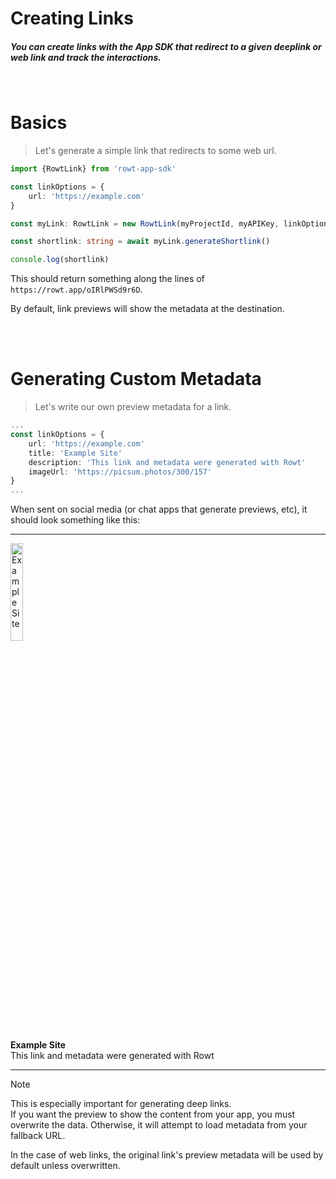 # Creating Links

##### You can create links with the App SDK that redirect to a given deeplink or web link and track the interactions.
    
<br>

# Basics
> Let's generate a simple link that redirects to some web url.

```typescript
import {RowtLink} from 'rowt-app-sdk'

const linkOptions = {
    url: 'https://example.com'
}

const myLink: RowtLink = new RowtLink(myProjectId, myAPIKey, linkOptions)

const shortlink: string = await myLink.generateShortlink()

console.log(shortlink)

```

This should return something along the lines of `https://rowt.app/oIRlPWSd9r6D`.

By default, link previews will show the metadata at the destination.

<br>
<br>

# Generating Custom Metadata

> Let's write our own preview metadata for a link.

```typescript
...
const linkOptions = {
    url: 'https://example.com'
    title: 'Example Site'
    description: 'This link and metadata were generated with Rowt'
    imageUrl: 'https://picsum.photos/300/157'
}
...
```
When sent on social media (or chat apps that generate previews, etc), it should look something like this:


<hr>
<img src="_media/rowtPreviewImage.svg" alt="Example Site" title="Example Site" width="20%">

**Example Site**  
This link and metadata were generated with Rowt
<hr>

> [!NOTE]
> This is especially important for generating deep links.  
> If you want the preview to show the content from your app, you must overwrite the data. Otherwise, it will attempt to load metadata from your fallback URL.

In the case of web links, the original link's preview metadata will be used by default unless overwritten.

# 
